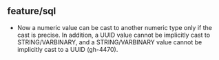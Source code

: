 ## feature/sql

* Now a numeric value can be cast to another numeric type only if the cast is
  precise. In addition, a UUID value cannot be implicitly cast to
  STRING/VARBINARY, and a STRING/VARBINARY value cannot be implicitly cast to
  a UUID (gh-4470).
